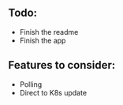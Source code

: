 Todo:
-
- Finish the readme
- Finish the app

Features to consider:
-
- Polling
- Direct to K8s update